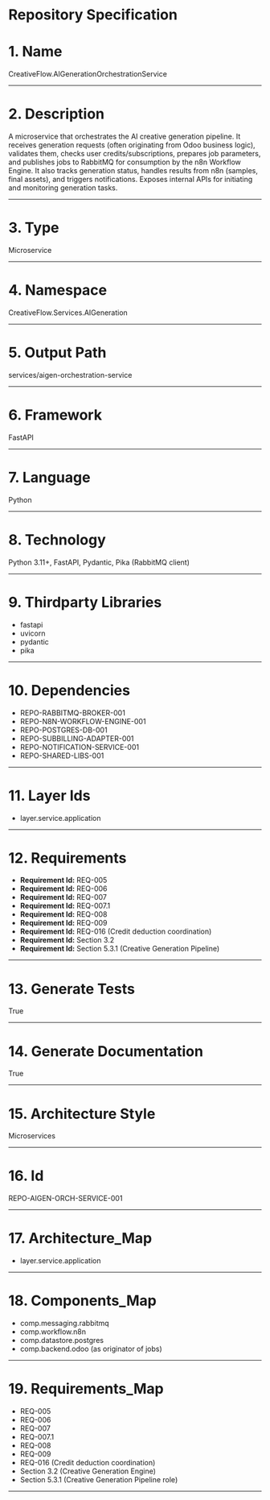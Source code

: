# Repository Specification

# 1. Name
CreativeFlow.AIGenerationOrchestrationService


---

# 2. Description
A microservice that orchestrates the AI creative generation pipeline. It receives generation requests (often originating from Odoo business logic), validates them, checks user credits/subscriptions, prepares job parameters, and publishes jobs to RabbitMQ for consumption by the n8n Workflow Engine. It also tracks generation status, handles results from n8n (samples, final assets), and triggers notifications. Exposes internal APIs for initiating and monitoring generation tasks.


---

# 3. Type
Microservice


---

# 4. Namespace
CreativeFlow.Services.AIGeneration


---

# 5. Output Path
services/aigen-orchestration-service


---

# 6. Framework
FastAPI


---

# 7. Language
Python


---

# 8. Technology
Python 3.11+, FastAPI, Pydantic, Pika (RabbitMQ client)


---

# 9. Thirdparty Libraries

- fastapi
- uvicorn
- pydantic
- pika


---

# 10. Dependencies

- REPO-RABBITMQ-BROKER-001
- REPO-N8N-WORKFLOW-ENGINE-001
- REPO-POSTGRES-DB-001
- REPO-SUBBILLING-ADAPTER-001
- REPO-NOTIFICATION-SERVICE-001
- REPO-SHARED-LIBS-001


---

# 11. Layer Ids

- layer.service.application


---

# 12. Requirements

- **Requirement Id:** REQ-005  
- **Requirement Id:** REQ-006  
- **Requirement Id:** REQ-007  
- **Requirement Id:** REQ-007.1  
- **Requirement Id:** REQ-008  
- **Requirement Id:** REQ-009  
- **Requirement Id:** REQ-016 (Credit deduction coordination)  
- **Requirement Id:** Section 3.2  
- **Requirement Id:** Section 5.3.1 (Creative Generation Pipeline)  


---

# 13. Generate Tests
True


---

# 14. Generate Documentation
True


---

# 15. Architecture Style
Microservices


---

# 16. Id
REPO-AIGEN-ORCH-SERVICE-001


---

# 17. Architecture_Map

- layer.service.application


---

# 18. Components_Map

- comp.messaging.rabbitmq
- comp.workflow.n8n
- comp.datastore.postgres
- comp.backend.odoo (as originator of jobs)


---

# 19. Requirements_Map

- REQ-005
- REQ-006
- REQ-007
- REQ-007.1
- REQ-008
- REQ-009
- REQ-016 (Credit deduction coordination)
- Section 3.2 (Creative Generation Engine)
- Section 5.3.1 (Creative Generation Pipeline role)


---

